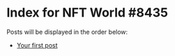 # Index for NFT World #8435
Posts will be displayed in the order below:

- [Your first post](./001-first.md)

